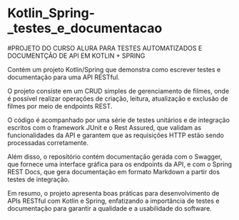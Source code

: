 # Kotlin_Spring-_testes_e_documentacao

#PROJETO DO CURSO ALURA PARA TESTES AUTOMATIZADOS E DOCUMENTÇÃO DE API EM KOTLIN + SPRING

Contém um projeto Kotlin/Spring que demonstra como escrever testes e documentação para uma API RESTful.

O projeto consiste em um CRUD simples de gerenciamento de filmes, onde é possível realizar operações de criação, leitura, atualização e exclusão de filmes por meio de endpoints REST.

O código é acompanhado por uma série de testes unitários e de integração escritos com o framework JUnit e o Rest Assured, que validam as funcionalidades da API e garantem que as requisições HTTP estão sendo processadas corretamente.

Além disso, o repositório contém documentação gerada com o Swagger, que fornece uma interface gráfica para os endpoints da API, e com o Spring REST Docs, que gera documentação em formato Markdown a partir dos testes de integração.

Em resumo, o projeto apresenta boas práticas para desenvolvimento de APIs RESTful com Kotlin e Spring, enfatizando a importância de testes e documentação para garantir a qualidade e a usabilidade do software.
